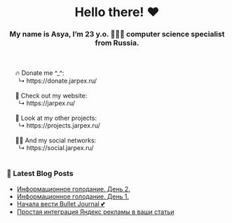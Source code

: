 <h1 align="center"> Hello there! ❤️</h1>
<h3 align="center">My name is Asya, I’m 23 y.o. 👩🏻‍💻 computer science specialist from Russia.</h3>
<br/>
<br/>
&nbsp;&nbsp;&nbsp;&nbsp;&nbsp;🔥 Donate me ^_^:<br/>
&nbsp;&nbsp;&nbsp;&nbsp;&nbsp;&nbsp;&nbsp;↳ https://donate.jarpex.ru/
<br/>
<br/>
&nbsp;&nbsp;&nbsp;&nbsp;&nbsp;🌸 Check out my website:<br/>
&nbsp;&nbsp;&nbsp;&nbsp;&nbsp;&nbsp;&nbsp;↳ https://jarpex.ru/
<br/>
<br/>
&nbsp;&nbsp;&nbsp;&nbsp;&nbsp;🌱 Look at my other projects:<br/>
&nbsp;&nbsp;&nbsp;&nbsp;&nbsp;&nbsp;&nbsp;↳ https://projects.jarpex.ru/
<br/>
<br/>
&nbsp;&nbsp;&nbsp;&nbsp;&nbsp;👧🏻 And my social networks:<br/>
&nbsp;&nbsp;&nbsp;&nbsp;&nbsp;&nbsp;&nbsp;↳ https://social.jarpex.ru/
<br/>
<br/>

### 📕 Latest Blog Posts

<!-- BLOG-POST-LIST:START -->
- [Информационное голодание. День 2.](https://blog.jarpex.ru/%d0%b8%d0%bd%d1%84%d0%be%d1%80%d0%bc%d0%b0%d1%86%d0%b8%d0%be%d0%bd%d0%bd%d0%be%d0%b5-%d0%b3%d0%be%d0%bb%d0%be%d0%b4%d0%b0%d0%bd%d0%b8%d0%b5-%d0%b4%d0%b5%d0%bd%d1%8c-2/)
- [Информационное голодание. День 1.](https://blog.jarpex.ru/%d0%b8%d0%bd%d1%84%d0%be%d1%80%d0%bc%d0%b0%d1%86%d0%b8%d0%be%d0%bd%d0%bd%d0%be%d0%b5-%d0%b3%d0%be%d0%bb%d0%be%d0%b4%d0%b0%d0%bd%d0%b8%d0%b5-%d0%b4%d0%b5%d0%bd%d1%8c-1/)
- [Начала вести Bullet Journal 💕](https://blog.jarpex.ru/%d0%bd%d0%b0%d1%87%d0%b0%d0%bb%d0%b0-%d0%b2%d0%b5%d1%81%d1%82%d0%b8-bullet-journal-%f0%9f%92%95/)
- [Простая интеграция Яндекс рекламы в ваши статьи](https://blog.jarpex.ru/%d0%bf%d1%80%d0%be%d1%81%d1%82%d0%b0%d1%8f-%d0%b8%d0%bd%d1%82%d0%b5%d0%b3%d1%80%d0%b0%d1%86%d0%b8%d1%8f-%d1%8f%d0%bd%d0%b4%d0%b5%d0%ba%d1%81-%d1%80%d0%b5%d0%ba%d0%bb%d0%b0%d0%bc%d1%8b-%d0%b2-%d0%b2/)
<!-- BLOG-POST-LIST:END -->

